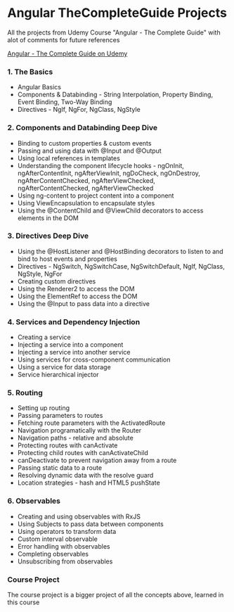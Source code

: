 # Angular TheCompleteGuide Projects

All the projects from Udemy Course "Angular - The Complete Guide" with alot of comments for future references

[Angular - The Complete Guide on Udemy](https://www.udemy.com/course/the-complete-guide-to-angular-2/)

### 1. The Basics

* Angular Basics
* Components & Databinding - String Interpolation, Property Binding, Event Binding, Two-Way Binding
* Directives - NgIf, NgFor, NgClass, NgStyle

### 2. Components and Databinding Deep Dive

* Binding to custom properties & custom events
* Passing and using data with @Input and @Output
* Using local references in templates
* Understanding the component lifecycle hooks - ngOnInit, ngAfterContentInit, ngAfterViewInit, ngDoCheck, ngOnDestroy, ngAfterContentChecked, ngAfterViewChecked, ngAfterContentChecked, ngAfterViewChecked
* Using ng-content to project content into a component
* Using ViewEncapsulation to encapsulate styles
* Using the @ContentChild and @ViewChild decorators to access elements in the DOM

### 3. Directives Deep Dive

* Using the @HostListener and @HostBinding decorators to listen to and bind to host events and properties
* Directives - NgSwitch, NgSwitchCase, NgSwitchDefault, NgIf, NgClass, NgStyle, NgFor
* Creating custom directives
* Using the Renderer2 to access the DOM
* Using the ElementRef to access the DOM
* Using the @Input to pass data into a directive

### 4. Services and Dependency Injection

* Creating a service
* Injecting a service into a component
* Injecting a service into another service
* Using services for cross-component communication
* Using a service for data storage
* Service hierarchical injector

### 5. Routing

* Setting up routing
* Passing parameters to routes
* Fetching route parameters with the ActivatedRoute
* Navigation programatically with the Router
* Navigation paths - relative and absolute
* Protecting routes with canActivate
* Protecting child routes with canActivateChild
* canDeactivate to prevent navigation away from a route
* Passing static data to a route
* Resolving dynamic data with the resolve guard
* Location strategies - hash and HTML5 pushState

### 6. Observables

* Creating and using observables with RxJS
* Using Subjects to pass data between components
* Using operators to transform data
* Custom interval observable
* Error handling with observables
* Completing observables
* Unsubscribing from observables


### Course Project 

The course project is a bigger project of all the concepts above, learned in this course